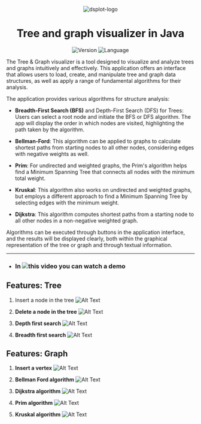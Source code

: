 <p align="center">
  <img src="src/resources/img/icona.png" alt="dsplot-logo">
</p>
<h1 align="center">
Tree and graph visualizer in Java
</h1>

<p align="center">
<img src="https://img.shields.io/badge/Version-0.1.0-brightgreen" alt="Version">
<img src="https://img.shields.io/badge/Language-Java-blue" alt="Language">
</p>

The Tree & Graph visualizer is a tool designed to visualize and analyze trees and graphs intuitively and effectively. This application offers an interface that allows users to load, create, and manipulate tree and graph data structures, as well as apply a range of fundamental algorithms for their analysis.

The application provides various algorithms for structure analysis:

- **Breadth-First Search (BFS)** and Depth-First Search (DFS) for Trees: Users can select a root node and initiate the BFS or DFS algorithm. The app will display the order in which nodes are visited, highlighting the path taken by the algorithm.

- **Bellman-Ford**: This algorithm can be applied to graphs to calculate shortest paths from starting nodes to all other nodes, considering edges with negative weights as well.

- **Prim**: For undirected and weighted graphs, the Prim's algorithm helps find a Minimum Spanning Tree that connects all nodes with the minimum total weight.

- **Kruskal**: This algorithm also works on undirected and weighted graphs, but employs a different approach to find a Minimum Spanning Tree by selecting edges with the minimum weight.

- **Dijkstra**: This algorithm computes shortest paths from a starting node to all other nodes in a non-negative weighted graph.

Algorithms can be executed through buttons in the application interface, and the results will be displayed clearly, both within the graphical representation of the tree or graph and through textual information.
<hr />

- ### In ![this](https://www.youtube.com/watch?v=jy3XS51Yajg) video you can watch a demo

## Features: Tree
1. Insert a node in the tree
![Alt Text](src/resources/gif/insert%20node%20tree.gif)

2. **Delete a node in the tree**
![Alt Text](src/resources/gif/delete%20node.gif)

3. **Depth first search** 
![Alt Text](src/resources/gif/DFS.gif)

4. **Breadth first search**
![Alt Text](src/resources/gif/BFS.gif)

## Features: Graph

1. **Insert a vertex**
![Alt Text](src/resources/gif/insert%20vertex.gif)

2. **Bellman Ford algorithm**
![Alt Text](src/resources/gif/bellman%20ford.gif)

3. **Dijkstra algorithm**
![Alt Text](src/resources/gif/dijkstra.gif)

4. **Prim algorithm**
![Alt Text](src/resources/gif/prim.gif)

5. **Kruskal algorithm**
![Alt Text](src/resources/gif/kruskal.gif)

